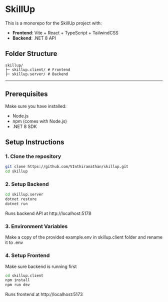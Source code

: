 # SkillUp

This is a monorepo for the SkillUp project with:  
- **Frontend**: Vite + React + TypeScript + TailwindCSS  
- **Backend**: .NET 8 API  

## Folder Structure

```
skillup/
├─ skillup.client/ # Frontend
├─ skillup.server/ # Backend
```

---

## Prerequisites

Make sure you have installed:  
- Node.js 
- npm (comes with Node.js)  
- .NET 8 SDK  

## Setup Instructions

### 1. Clone the repository

```bash
git clone https://github.com/VInthiranathan/skillup.git
cd skillup
```

### 2. Setup Backend

```bash
cd skillup.server
dotnet restore
dotnet run
```

Runs backend API at http://localhost:5178

### 3. Environment Variables

Make a copy of the provided example.env in skillup.client folder and rename it to .env

### 4. Setup Frontend

Make sure backend is running first

```bash
cd skillup.client
npm install
npm run dev
```

Runs frontend at http://localhost:5173
